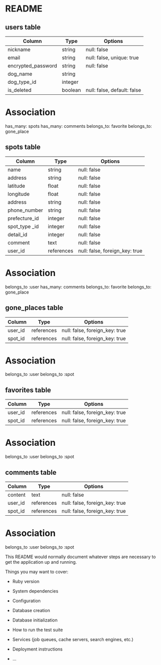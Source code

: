 # README

## users table
|Column            |Type    |Options                    |
|------------------|--------|---------------------------|
|nickname          |string  |null: false                |
|email             |string  |null: false, unique: true  |
|encrypted_password|string  |null: false                |
|dog_name          |string  |                           |
|dog_type_id       |integer |                           |
|is_deleted        |boolean |null: false, default: false|

# Association
has_many: spots
has_many: comments
belongs_to: favorite
belongs_to: gone_place

## spots table
|Column            |Type    |Options                   |
|------------------|--------|--------------------------|
|name              |string  |null: false               |
|address           |string  |null: false               |
|latitude          |float   |null: false               |
|longitude         |float   |null: false               |
|address           |string  |null: false               |
|phone_number      |string  |null: false               |
|prefecture_id     |integer |null: false               |
|spot_type _id     |integer |null: false               |
|detail_id         |integer |null: false               |
|comment           |text    |null: false               |
|user_id           |references|null: false, foreign_key: true|

# Association
belongs_to :user
has_many: comments
belongs_to: favorite
belongs_to: gone_place

## gone_places table
|Column            |Type        |Options                        |
|------------------|------------|-------------------------------|
|user_id           |references  |null: false, foreign_key: true |
|spot_id           |references  |null: false, foreign_key: true |

# Association
belongs_to :user
belongs_to :spot


## favorites table
|Column            |Type        |Options                        |
|------------------|------------|-------------------------------|
|user_id           |references  |null: false, foreign_key: true |
|spot_id           |references  |null: false, foreign_key: true |

# Association
belongs_to :user
belongs_to :spot

## comments table
|Column            |Type        |Options                        |
|------------------|------------|-------------------------------|
|content           |text        |null: false                    |
|user_id           |references  |null: false, foreign_key: true |
|spot_id           |references  |null: false, foreign_key: true |

# Association
belongs_to :user
belongs_to :spot


This README would normally document whatever steps are necessary to get the
application up and running.

Things you may want to cover:

* Ruby version

* System dependencies

* Configuration

* Database creation

* Database initialization

* How to run the test suite

* Services (job queues, cache servers, search engines, etc.)

* Deployment instructions

* ...
